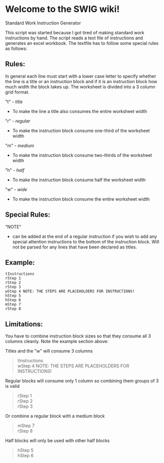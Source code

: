 # Welcome to the SWIG wiki!
Standard Work Instruction Generator

This script was started because I got tired of making standard work instructions by hand.
The script reads a text file of instructions and generates an excel workbook.
The textfile has to follow some special rules as follows:

## Rules:

In general each line must start with a lower case letter to specify whether the line is a title or an instruction block and if it is an instruction block how much width the block takes up. The worksheet is divided into a 3 column grid format.

"t" - *title*
- To make the line a title also consumes the entire worksheet width

"r" - *regular*
- To make the instruction block consume one-third of the worksheet width

"m" - *medium*
 - To make the instruction block consume two-thirds of the worksheet width

"h" - *half*
- To make the instruction block consume half the worksheet width

"w" - *wide*
- To make the instruction block consume the entire worksheet width

## Special Rules:

"NOTE"
- can be added at the end of a regular instruction if you wish to add any special attention instructions to the bottom of the instruction block. Will not be parsed for any lines that have been declared as titles.

## Example:

```
tInstructions
rStep 1
rStep 2
rStep 3
wStep 4 NOTE: THE STEPS ARE PLACEHOLDERS FOR INSTRUCTIONS!
hStep 5
hStep 6
mStep 7
rStep 8
```

## Limitations:
You have to combine instruction block sizes so that they consume all 3 columns cleanly. Note the example section above:

Titles and the "w" will consume 3 columns
> tInstructions\
wStep 4 NOTE: THE STEPS ARE PLACEHOLDERS FOR INSTRUCTIONS!

Regular blocks will consume only 1 column so combining them groups of 3 is valid
>rStep 1\
rStep 2\
rStep 3

Or combine a regular block with a medium block

>mStep 7\
rStep 8

Half blocks will only be used with other half blocks

>hStep 5\
hStep 6